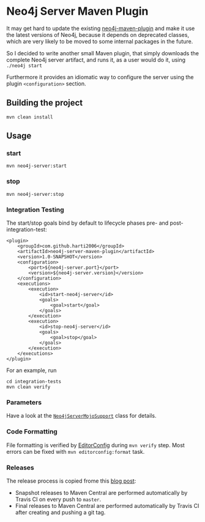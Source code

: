 # Neo4j Server Maven Plugin

It may get hard to update the existing [neo4j-maven-plugin](https://github.com/rherschke/neo4j-maven-plugin)
and make it use the latest versions of Neo4j, because it depends on deprecated classes, which are very
likely to be moved to some internal packages in the future.

So I decided to write another small Maven plugin, that simply downloads the complete Neo4j server artifact,
and runs it, as a user would do it, using `./neo4j start`

Furthermore it provides an idiomatic way to configure the server using the plugin `<configuration>` section.


## Building the project

    mvn clean install

## Usage

### start

    mvn neo4j-server:start

### stop

    mvn neo4j-server:stop

### Integration Testing

The start/stop goals bind by default to lifecycle phases pre- and post-integration-test:

    <plugin>
        <groupId>com.github.harti2006</groupId>
        <artifactId>neo4j-server-maven-plugin</artifactId>
        <version>1.0-SNAPSHOT</version>
        <configuration>
            <port>${neo4j-server.port}</port>
            <version>${neo4j-server.version}</version>
        </configuration>
        <executions>
            <execution>
                <id>start-neo4j-server</id>
                <goals>
                    <goal>start</goal>
                </goals>
            </execution>
            <execution>
                <id>stop-neo4j-server</id>
                <goals>
                    <goal>stop</goal>
                </goals>
            </execution>
        </executions>
    </plugin>

For an example, run

    cd integration-tests
    mvn clean verify

### Parameters

Have a look at the [`Neo4jServerMojoSupport`](src/main/java/com/github/harti2006/neo4j/Neo4jServerMojoSupport.java) class for details.
 
### Code Formatting

File formatting is verified by [EditorConfig](http://editorconfig.org/) 
during `mvn verify` step. Most errors can be fixed with
`mvn editorconfig:format` task.
 
### Releases

The release process is copied frome this [blog post](https://dracoblue.net/dev/uploading-snapshots-and-releases-to-maven-central-with-travis/):

* Snapshot releases to Maven Central are performed automatically by Travis CI on every push to `master`.
* Final releases to Maven Central are performed automatically by Travis CI after creating and pushing a git tag.
